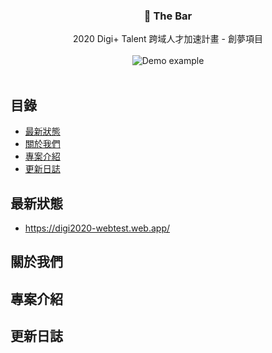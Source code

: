 <p align="center">
  <h3 align="center">🍷 The Bar</h3>

  <p align="center">
    2020 Digi+ Talent 跨域人才加速計畫 - 創夢項目
    <br>
    <br>
    <img src="https://i.imgur.com/jghAQnA.png" alt="Demo example"/>
    <br>
    <br>
  </p>
</p>

## 目錄

- [最新狀態](#最新狀態)
- [關於我們](#關於我們)
- [專案介紹](#專案介紹)
- [更新日誌](#更新日誌)

## 最新狀態

- <https://digi2020-webtest.web.app/>

## 關於我們

## 專案介紹

## 更新日誌

